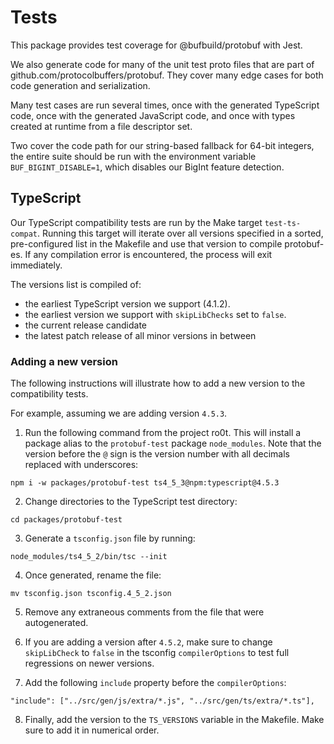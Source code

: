 # Tests

This package provides test coverage for @bufbuild/protobuf with Jest. 

We also generate code for many of the unit test proto files that are part of 
github.com/protocolbuffers/protobuf. They cover many edge cases for both code 
generation and serialization.

Many test cases are run several times, once with the generated TypeScript code, 
once with the generated JavaScript code, and once with types created at runtime 
from a file descriptor set.

Two cover the code path for our string-based fallback for 64-bit integers, the
entire suite should be run with the environment variable 
`BUF_BIGINT_DISABLE=1`, which disables our BigInt feature detection. 

## TypeScript

Our TypeScript compatibility tests are run by the Make target `test-ts-compat`.  Running this target will iterate over 
all versions specified in a sorted, pre-configured list in the Makefile and use that version to compile protobuf-es.  If any
compilation error is encountered, the process will exit immediately.

The versions list is compiled of:

- the earliest TypeScript version we support (4.1.2).
- the earliest version we support with `skipLibChecks` set to `false`.
- the current release candidate
- the latest patch release of all minor versions in between

### Adding a new version

The following instructions will illustrate how to add a new version to the compatibility tests.  

For example, assuming we are adding version `4.5.3`.  

1.  Run the following command from the project ro0t.  This will install a package alias to the `protobuf-test` package 
`node_modules`.  Note that the version before the `@` sign is the version number with all decimals replaced with underscores:

`npm i -w packages/protobuf-test ts4_5_3@npm:typescript@4.5.3`

2.  Change directories to the TypeScript test directory:

`cd packages/protobuf-test`

3.  Generate a `tsconfig.json` file by running:

`node_modules/ts4_5_2/bin/tsc --init`

4.  Once generated, rename the file:

`mv tsconfig.json tsconfig.4_5_2.json`

5.  Remove any extraneous comments from the file that were autogenerated.

6.  If you are adding a version after `4.5.2`, make sure to change `skipLibCheck` to `false` in the tsconfig 
`compilerOptions` to test full regressions on newer versions.

7.  Add the following `include` property before the `compilerOptions`:

`"include": ["../src/gen/js/extra/*.js", "../src/gen/ts/extra/*.ts"],`

8.  Finally, add the version to the `TS_VERSIONS` variable in the Makefile.  Make sure to add it in numerical order.

